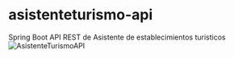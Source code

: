 # asistenteturismo-api
Spring Boot API REST de Asistente de establecimientos turisticos
![AsistenteTurismoAPI](https://user-images.githubusercontent.com/97917996/213287115-28da088d-3cb7-4aa4-b1ef-afce90532bab.png)
